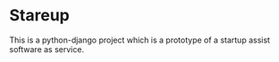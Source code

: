 # Stareup
This is a python-django project which is a prototype of a startup assist software as service.
